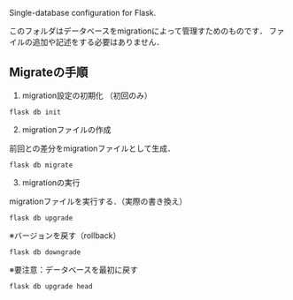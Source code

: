 Single-database configuration for Flask.

このフォルダはデータベースをmigrationによって管理すためのものです．
ファイルの追加や記述をする必要はありません．

## Migrateの手順

1. migration設定の初期化 （初回のみ）

```
flask db init
```

2. migrationファイルの作成

前回との差分をmigrationファイルとして生成．

```
flask db migrate
```

3. migrationの実行

migrationファイルを実行する．（実際の書き換え）

```
flask db upgrade
```

※バージョンを戻す（rollback）

```
flask db downgrade
```

※要注意：データベースを最初に戻す

```
flask db upgrade head
```